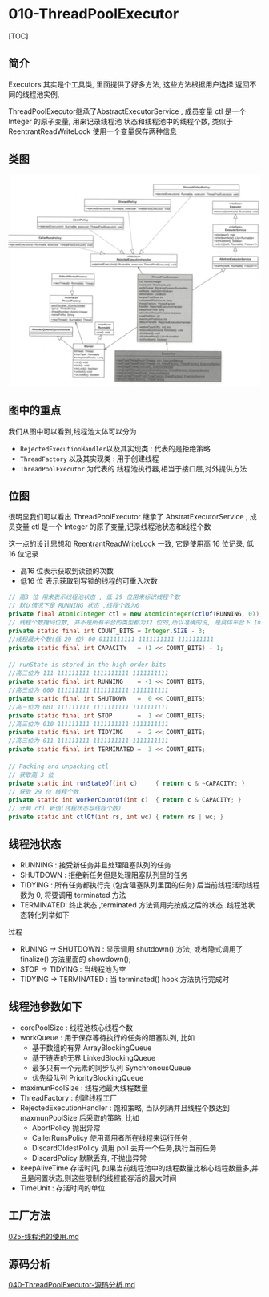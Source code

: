 # 010-ThreadPoolExecutor

[TOC]

## 简介

Executors 其实是个工具类, 里面提供了好多方法, 这些方法根据用户选择 返回不同的线程池实例,

ThreadPoolExecutor继承了AbstractExecutorService , 成员变量 ctl 是一个 Integer 的原子变量, 用来记录线程池 状态和线程池中的线程个数, 类似于 ReentrantReadWriteLock 使用一个变量保存两种信息



## 类图

![image-20200712115749599](../../../assets/image-20200712115749599.png)

## 图中的重点

我们从图中可以看到,线程池大体可以分为

- `RejectedExecutionHandler`以及其实现类 : 代表的是拒绝策略
- `ThreadFactory` 以及其实现类 : 用于创建线程
- `ThreadPoolExecutor` 为代表的 线程池执行器,相当于接口层,对外提供方法

## 位图

很明显我们可以看出 ThreadPoolExecutor 继承了 AbstratExecutorService , 成员变量 ctl 是一个 Integer 的原子变量,记录线程池状态和线程个数

这一点的设计思想和 [ReentrantReadWriteLock](../07-线程中的锁/041-读写锁ReentrantReadWriteLock.md) 一致, 它是使用高 16 位记录, 低16 位记录

- 高16 位表示获取到读锁的次数
- 低16 位 表示获取到写锁的线程的可重入次数

```java
// 高3 位 用来表示线程池状态 , 低 29 位用来标识线程个数
// 默认情况下是 RUNNING 状态 ,线程个数为0
private final AtomicInteger ctl = new AtomicInteger(ctlOf(RUNNING, 0));
// 线程个数掩码位数, 并不是所有平台的类型都为32 位的,所以准确的说, 是具体平台下 Interger 的二进制位数-3 后的剩余位数锁标识的树才是线程的个数
private static final int COUNT_BITS = Integer.SIZE - 3;
//线程最大个数(低 29 位) 00 0111111111 1111111111 1111111111
private static final int CAPACITY   = (1 << COUNT_BITS) - 1;

// runState is stored in the high-order bits
//高三位为 111 111111111 1111111111 1111111111
private static final int RUNNING    = -1 << COUNT_BITS;
//高三位为 000 111111111 1111111111 1111111111
private static final int SHUTDOWN   =  0 << COUNT_BITS;
//高三位为 001 111111111 1111111111 1111111111
private static final int STOP       =  1 << COUNT_BITS;
//高三位为 010 111111111 1111111111 1111111111
private static final int TIDYING    =  2 << COUNT_BITS;
//高三位为 011 111111111 1111111111 1111111111
private static final int TERMINATED =  3 << COUNT_BITS;

// Packing and unpacking ctl
// 获取高 3 位
private static int runStateOf(int c)     { return c & ~CAPACITY; }
// 获取 29 位 线程个数
private static int workerCountOf(int c)  { return c & CAPACITY; }
// 计算 ctl 新值(线程状态与线程个数)
private static int ctlOf(int rs, int wc) { return rs | wc; }
```

## 线程池状态

- RUNNING : 接受新任务并且处理阻塞队列的任务
- SHUTDOWN : 拒绝新任务但是处理阻塞队列里的任务
- TIDYING : 所有任务都执行完 (包含阻塞队列里面的任务) 后当前线程活动线程数为 0, 将要调用 terminated 方法
- TERMINATED: 终止状态 ,terminated 方法调用完按成之后的状态 .线程池状态转化列举如下

过程

- RUNING -> SHUTDOWN : 显示调用 shutdown() 方法, 或者隐式调用了 finalize()  方法里面的 showdown();
- STOP -> TIDYING : 当线程池为空
- TIDYING -> TERMINATED : 当 terminated()  hook 方法执行完成时

## 线程池参数如下

- corePoolSize : 线程池核心线程个数
- workQueue : 用于保存等待执行的任务的阻塞队列, 比如
  - 基于数组的有界 ArrayBlockingQueue 
  - 基于链表的无界 LinkedBlockingQueue
  - 最多只有一个元素的同步队列 SynchronousQueue 
  - 优先级队列 PriorityBlockingQueue
- maximunPoolSize : 线程池最大线程数量
- ThreadFactory : 创建线程工厂
- RejectedExecutionHandler : 饱和策略, 当队列满并且线程个数达到 maxmunPoolSize 后采取的策略, 比如 
  - AbortPolicy 抛出异常
  - CallerRunsPolicy 使用调用者所在线程来运行任务 ,
  - DiscardOldestPolicy 调用 poll 丢弃一个任务,执行当前任务
  - DiscardPolicy 默默丢弃, 不抛出异常
- keepAliveTime 存活时间, 如果当前线程池中的线程数量比核心线程数量多,并且是闲置状态,则这些限制的线程能存活的最大时间
- TimeUnit : 存活时间的单位

## 工厂方法

 [025-线程池的使用.md](025-线程池的使用.md) 

## 源码分析

 [040-ThreadPoolExecutor-源码分析.md](040-ThreadPoolExecutor-源码分析.md) 